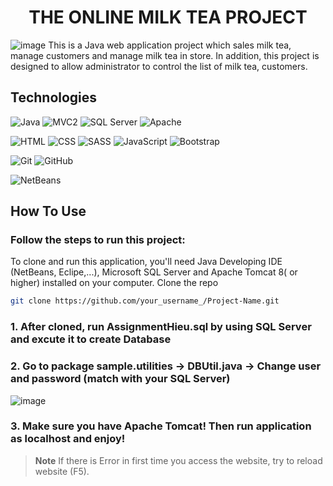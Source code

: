 <h1 align="center">
THE ONLINE MILK TEA PROJECT
  <br>
</h1>

![image](https://user-images.githubusercontent.com/90099306/197791927-7417714e-7559-41c5-a3ca-4797edbc3ef5.png)
This is a Java web application project which sales milk tea, manage customers and manage milk tea in store. In addition, this project is designed to allow administrator to control the list of milk tea, customers.

## Technologies
<p><img src="https://img.shields.io/badge/Java-ED8B00?style=for-the-badge" alt="Java"/> <img src="https://img.shields.io/badge/MVC2-40B5A4?style=for-the-badge" alt="MVC2"/> <img src="https://img.shields.io/badge/Microsoft_SQL_Server-CC2927?style=for-the-badge&logo=microsoft-sql-server&logoColor=white" alt="SQL Server"/> <img src="https://img.shields.io/badge/Apache-D22128?style=for-the-badge&logo=Apache&logoColor=white" alt="Apache"/><p/>
<p><img src="https://img.shields.io/badge/HTML5-E34F26?style=for-the-badge&logo=html5&logoColor=white" alt="HTML"/> <img src="https://img.shields.io/badge/CSS3-1572B6?style=for-the-badge&logo=css3&logoColor=white" alt="CSS"/> <img src="https://img.shields.io/badge/Sass-CC6699?style=for-the-badge&logo=sass&logoColor=white" alt="SASS"/> <img src="https://img.shields.io/badge/JavaScript-323330?style=for-the-badge&logo=javascript&logoColor=F7DF1E" alt="JavaScript"/> <img src="https://img.shields.io/badge/Bootstrap-563D7C?style=for-the-badge&logo=bootstrap&logoColor=white" alt="Bootstrap"/><p/>
<p><img src="https://img.shields.io/badge/GIT-E44C30?style=for-the-badge&logo=git&logoColor=white" alt="Git"/> <img src="https://img.shields.io/badge/GitHub-100000?style=for-the-badge&logo=github&logoColor=white" alt="GitHub"/> <p/>
<p><img src="https://img.shields.io/badge/apache%20netbeans-1B6AC6?style=for-the-badge&logo=apache%20netbeans%20IDE&logoColor=white" alt="NetBeans"/> <p/>


## How To Use

### Follow the steps to run this project: <br />
To clone and run this application, you'll need Java Developing IDE (NetBeans, Eclipe,...), Microsoft SQL Server and Apache Tomcat 8( or higher) installed on your computer.
Clone the repo
   ```sh
   git clone https://github.com/your_username_/Project-Name.git
   ```

### 1. After cloned, run AssignmentHieu.sql by using SQL Server and excute it to create Database
### 2. Go to package sample.utilities -> DBUtil.java -> Change user and password (match with your SQL Server)

![image](https://user-images.githubusercontent.com/90099306/203915991-5e9e61ec-2da9-4f6c-b176-00008f816adb.png)

### 3. Make sure you have Apache Tomcat! Then run application as localhost and enjoy!

> **Note**
> If there is Error in first time you access the website, try to reload website (F5).


